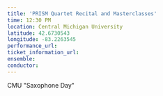 ```yaml
---
title: 'PRISM Quartet Recital and Masterclasses'
time: 12:30 PM
location: Central Michigan University
latitude: 42.6730543
longitude: -83.2263545
performance_url: 
ticket_information_url: 
ensemble: 
conductor: 
---
```

CMU "Saxophone Day"